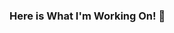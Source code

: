 ### Here is What I'm Working On! 👋

<!--
**esero88/esero88** is a ✨ _special_ ✨ repository because its `README.md` (this file) appears on your GitHub profile.

Here are some ideas to get you started:

- 🔭 I’m currently working on ... Data Science
- 🌱 I’m currently learning ... MS SQL Server, Tableau, Power BI, Python
- 👯 I’m looking to collaborate on ... MS SQL Server
- 🤔 I’m looking for help with ... MS SQL Server, Python
- 💬 Ask me about ... Anything
- 📫 How to reach me: ... [LinkedIn](https://www.linkedin.com/in/eser-karaceper/)
- 😄 Pronouns: ... He/Him
- ⚡ Fun fact: ... I'm just started after 30 years old
-->
